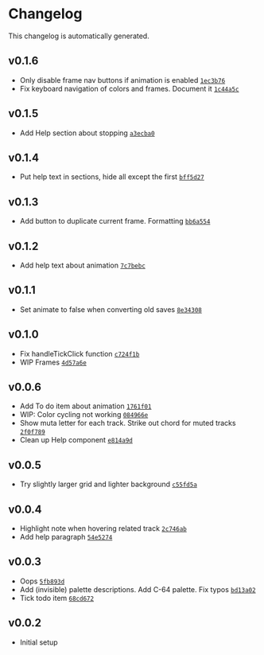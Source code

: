 # Changelog

This changelog is automatically generated.

## v0.1.6

- Only disable frame nav buttons if animation is enabled [`1ec3b76`](../../commit/1ec3b767ba75ef9617d736a613197a4f63388b87)
- Fix keyboard navigation of colors and frames. Document it [`1c44a5c`](../../commit/1c44a5c764eada8ca3db3016ad20a639dcc29867)

## v0.1.5

- Add Help section about stopping [`a3ecba0`](../../commit/a3ecba0918889561f5ce9fdadb7cf93f56ff69d3)

## v0.1.4

- Put help text in sections, hide all except the first [`bff5d27`](../../commit/bff5d274388dda6ce04a39c1cba2d88c83c0241b)

## v0.1.3

- Add button to duplicate current frame. Formatting [`bb6a554`](../../commit/bb6a5541aaedfcf2e63e2695b8d7e7d16d214bce)

## v0.1.2

- Add help text about animation [`7c7bebc`](../../commit/7c7bebce4015571283e0201bbecdf21f00e365d9)

## v0.1.1

- Set animate to false when converting old saves [`8e34308`](../../commit/8e34308f24fefc87e34dcb8a78729c44b50caad3)

## v0.1.0

- Fix handleTickClick function [`c724f1b`](../../commit/c724f1bb9453232ce425a0cea47331639c20a647)
- WIP Frames [`4d57a6e`](../../commit/4d57a6edf15a745e0fb56b2b11f881d87c2e27a8)

## v0.0.6

- Add To do item about animation [`1761f01`](../../commit/1761f017768704c0284fd9acd4e791a552d69d81)
- WIP: Color cycling not working [`084966e`](../../commit/084966e0dc91046c55be418cabe07fab115a9c69)
- Show muta letter for each track. Strike out chord for muted tracks [`2f0f789`](../../commit/2f0f78968fb643c6b3a443134595d4336d8659bd)
- Clean up Help component [`e814a9d`](../../commit/e814a9d4082ddc858791f1793a3314892cdbbc18)

## v0.0.5

- Try slightly larger grid and lighter background [`c55fd5a`](../../commit/c55fd5a897a1cd8211133ac8eabbff34ee582037)

## v0.0.4

- Highlight note when hovering related track [`2c746ab`](../../commit/2c746ab9bd7ef2a9b21535cd591a7ff9de6430f9)
- Add help paragraph [`54e5274`](../../commit/54e5274eb35c106d2746809a3929f28a2aa66040)

## v0.0.3

- Oops [`5fb893d`](../../commit/5fb893db1ad39dd0f82f7a8855343bc6dc7a37b9)
- Add (invisible) palette descriptions. Add C-64 palette. Fix typos [`bd13a02`](../../commit/bd13a028bffc5d0d70ccca8551a3dbdcd9d89537)
- Tick todo item [`68cd672`](../../commit/68cd6725295f063c889305bb9dc543d6d978ca01)

## v0.0.2

- Initial setup

